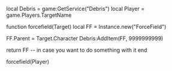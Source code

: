 local Debris = game:GetService("Debris")
local Player = game.Players.TargetName

function forcefield(Target)
   local FF = Instance.new("ForceField")

   FF.Parent = Target.Character
   Debris:AddItem(FF, 9999999999)

   return FF -- in case you want to do something with it
end

forcefield(Player)
